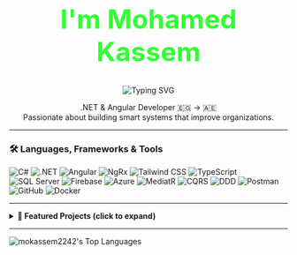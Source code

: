 <div align="center">
  <h1 style="font-size: 48px; color: #33FF33;">I'm Mohamed Kassem</h1>

  <img src="https://readme-typing-svg.herokuapp.com?font=JetBrains+Mono&size=24&duration=3000&color=33FF33&center=true&vCenter=true&width=600&lines=Full+Stack+.NET+Developer;.NET+Core+%7C+Angular+Specialist;Building+Scalable+Enterprise+Apps" alt="Typing SVG" />
</div>

<p align="center">
  .NET & Angular Developer 🇪🇬 → 🇦🇪<br/>
  Passionate about building smart systems that improve organizations.
</p>

---

### 🛠️ Languages, Frameworks & Tools

![C#](https://img.shields.io/badge/-C%23-239120?style=flat-square&logo=c-sharp&logoColor=white)
![.NET](https://img.shields.io/badge/-.NET-512BD4?style=flat-square&logo=dotnet&logoColor=white)
![Angular](https://img.shields.io/badge/-Angular-DD0031?style=flat-square&logo=angular&logoColor=white)
![NgRx](https://img.shields.io/badge/-NgRx-8A2BE2?style=flat-square&logo=redux&logoColor=white)
![Tailwind CSS](https://img.shields.io/badge/-Tailwind_CSS-06B6D4?style=flat-square&logo=tailwind-css&logoColor=white)
![TypeScript](https://img.shields.io/badge/-TypeScript-3178C6?style=flat-square&logo=typescript)
![SQL Server](https://img.shields.io/badge/-SQL%20Server-CC2927?style=flat-square&logo=microsoftsqlserver&logoColor=white)
![Firebase](https://img.shields.io/badge/-Firebase-FFCA28?style=flat-square&logo=firebase)
![Azure](https://img.shields.io/badge/-Azure-0078D4?style=flat-square&logo=microsoftazure&logoColor=white)
![MediatR](https://img.shields.io/badge/-MediatR-FF5733?style=flat-square)
![CQRS](https://img.shields.io/badge/-CQRS-blueviolet?style=flat-square)
![DDD](https://img.shields.io/badge/-DDD-darkgreen?style=flat-square)
![Postman](https://img.shields.io/badge/-Postman-FF6C37?style=flat-square&logo=postman)
![GitHub](https://img.shields.io/badge/-GitHub-181717?style=flat-square&logo=github)
![Docker](https://img.shields.io/badge/-Docker-2496ED?style=flat-square&logo=docker)

---
<details>
  <summary><strong>🚀 Featured Projects (click to expand)</strong></summary>

<br/>

#### 🏗️ Open Data Mining Portal – *Fujairah Government*  
🗓️ *Jan 2024 – May 2024*  
**Stack:** `.NET API`, `SQL Server`, `EF Core`, `Angular`, `RxJS`, `PrimeNG`, `ECharts`, `Tailwind`  
> Designed and delivered an open data portal for the mining sector in Fujairah, supporting economic decision-making with structured datasets.  
✅ Scalable architecture • 📊 Interactive visualizations • 🏛️ Public data transparency

---

#### 🏅 Institutional Excellence Recognition System  
🗓️ *Jan 2024 – May 2024*  
**Stack:** `Angular`, `RxJS`, `PrimeNG`, `.NET API`  
> A web-based system to automate internal award nominations, evaluations, and scoring processes in large institutions.  
⚙️ Workflow automation • 🧑‍⚖️ Judging panel tools • 🌟 User-first design

---

#### 🧠 Smart Strategy System  
🗓️ *Jan 2024 – May 2024*  
**Stack:** `Angular`, `NgRx`, `RxJS`, `WebSocket`  
> Frontend for a strategy management platform enabling real-time planning, alignment, and progress tracking.  
📈 Real-time updates • 🧩 Modular UI • 🎯 Goal tracking

---

#### ⚖️ Chrome Extension for Lawyers  
🗓️ *Oct 2023 – Jan 2024*  
**Stack:** `Angular`, `Chrome API`, `Firebase`  
> Productivity extension for legal professionals to auto-extract and export data to Word reports directly from the browser.  
📄 Data scraping • 🧠 Legal automation • ⚡ Fast & reliable

</details>



---
![mokassem2242's Top Languages](https://github-readme-stats.vercel.app/api/top-langs/?username=mokassem2242&theme=dark&show_icons=true&hide_border=false&layout=compact)
